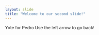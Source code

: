 ```yaml
---
layout: slide
title: "Welcome to our second slide!"
---
```

Yote for Pedro
Use the left arrow to go back!
